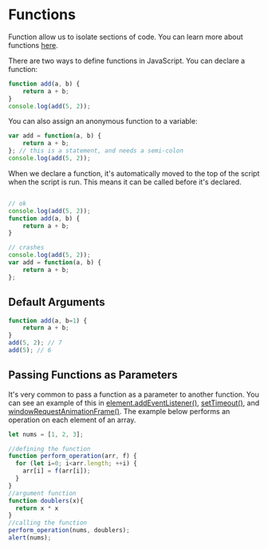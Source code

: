 

# Functions

Function allow us to isolate sections of code. You can learn more about functions [here](https://developer.mozilla.org/en-US/docs/Learn/JavaScript/Building_blocks/Build_your_own_function).

There are two ways to define functions in JavaScript. You can declare a function:

```JavaScript
function add(a, b) {
    return a + b;
}
console.log(add(5, 2));
```

You can also assign an anonymous function to a variable:

```JavaScript
var add = function(a, b) {
    return a + b;
}; // this is a statement, and needs a semi-colon
console.log(add(5, 2));
```

When we declare a function, it's automatically moved to the top of the script when the script is run. This means it can be called before it's declared.

```javascript

// ok
console.log(add(5, 2));
function add(a, b) {
    return a + b;
}

// crashes
console.log(add(5, 2));
var add = function(a, b) {
    return a + b;
};
```

## Default Arguments

```javascript
function add(a, b=1) {
    return a + b;
}
add(5, 2); // 7
add(5); // 6
```


## Passing Functions as Parameters

It's very common to pass a function as a parameter to another function. You can see an example of this in [element.addEventListener()](10%20-%20Events.md), [setTimeout()](12%20-%20Timing.md), and [windowRequestAnimationFrame()](13%20-%20Canvas%20Drawing.md). The example below performs an operation on each element of an array.

```javascript
let nums = [1, 2, 3];

//defining the function
function perform_operation(arr, f) {
  for (let i=0; i<arr.length; ++i) {
    arr[i] = f(arr[i]);
  }
}
//argument function
function doublers(x){
  return x * x
}
//calling the function
perform_operation(nums, doublers);
alert(nums); 
```